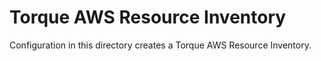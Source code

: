 # Torque AWS Resource Inventory 

Configuration in this directory creates a Torque AWS Resource Inventory.
